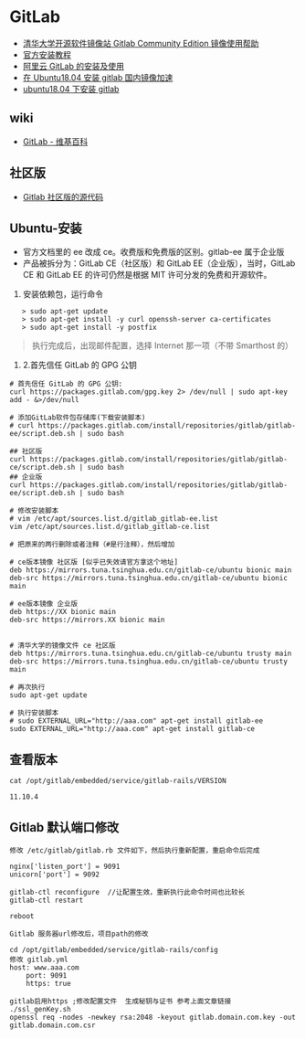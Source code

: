 # GitLab

- [清华大学开源软件镜像站 Gitlab Community Edition 镜像使用帮助](https://mirror.tuna.tsinghua.edu.cn/help/gitlab-ce/)
- [官方安装教程](https://about.gitlab.com/install/#ubuntu)
- [阿里云 GitLab 的安装及使用](https://blog.csdn.net/anaitudou/article/details/80388161)
- [在 Ubuntu18.04 安装 gitlab 国内镜像加速](http://ccimage.cn/2018-05/ubuntu18-04-install-gitlab-chinese-mirror.html#comment-115)
- [ubuntu18.04 下安装 gitlab](https://blog.csdn.net/u012838045/article/details/80881243)

## wiki

- [GitLab - 维基百科](https://zh.wikipedia.org/wiki/GitLab)

## 社区版

- [Gitlab 社区版的源代码](https://gitlab.com/gitlab-org/gitlab-ce/)

## Ubuntu-安装

- 官方文档里的 ee 改成 ce。收费版和免费版的区别。gitlab-ee 属于企业版
- 产品被拆分为：GitLab CE（社区版）和 GitLab EE（企业版），当时，GitLab CE 和 GitLab EE 的许可仍然是根据 MIT 许可分发的免费和开源软件。

1. 安装依赖包，运行命令

```shell
   > sudo apt-get update
   > sudo apt-get install -y curl openssh-server ca-certificates
   > sudo apt-get install -y postfix
```

> 执行完成后，出现邮件配置，选择 Internet 那一项（不带 Smarthost 的）

1. 2.首先信任 GitLab 的 GPG 公钥

```shell
# 首先信任 GitLab 的 GPG 公钥:
curl https://packages.gitlab.com/gpg.key 2> /dev/null | sudo apt-key add - &>/dev/null

# 添加GitLab软件包存储库(下载安装脚本)
# curl https://packages.gitlab.com/install/repositories/gitlab/gitlab-ee/script.deb.sh | sudo bash

## 社区版
curl https://packages.gitlab.com/install/repositories/gitlab/gitlab-ce/script.deb.sh | sudo bash
## 企业版
curl https://packages.gitlab.com/install/repositories/gitlab/gitlab-ee/script.deb.sh | sudo bash

# 修改安装脚本
# vim /etc/apt/sources.list.d/gitlab_gitlab-ee.list
vim /etc/apt/sources.list.d/gitlab_gitlab-ce.list

# 把原来的两行删除或者注释（#是行注释），然后增加

# ce版本镜像 社区版 [似乎已失效请官方拿这个地址]
deb https://mirrors.tuna.tsinghua.edu.cn/gitlab-ce/ubuntu bionic main
deb-src https://mirrors.tuna.tsinghua.edu.cn/gitlab-ce/ubuntu bionic main

# ee版本镜像 企业版
deb https://XX bionic main
deb-src https://mirrors.XX bionic main


# 清华大学的镜像文件 ce 社区版
deb https://mirrors.tuna.tsinghua.edu.cn/gitlab-ce/ubuntu trusty main
deb-src https://mirrors.tuna.tsinghua.edu.cn/gitlab-ce/ubuntu trusty main

# 再次执行
sudo apt-get update

# 执行安装脚本
# sudo EXTERNAL_URL="http://aaa.com" apt-get install gitlab-ee
sudo EXTERNAL_URL="http://aaa.com" apt-get install gitlab-ce

```

## 查看版本

```shell
cat /opt/gitlab/embedded/service/gitlab-rails/VERSION
```

```text
11.10.4
```

## Gitlab 默认端口修改

```shell
修改 /etc/gitlab/gitlab.rb 文件如下，然后执行重新配置，重启命令后完成

nginx['listen_port'] = 9091
unicorn['port'] = 9092

gitlab-ctl reconfigure  //让配置生效，重新执行此命令时间也比较长
gitlab-ctl restart

reboot

Gitlab 服务器url修改后，项目path的修改

cd /opt/gitlab/embedded/service/gitlab-rails/config
修改 gitlab.yml
host: www.aaa.com
    port: 9091
    https: true

gitlab启用https ;修改配置文件  生成秘钥与证书 参考上面文章链接
./ssl_genKey.sh
openssl req -nodes -newkey rsa:2048 -keyout gitlab.domain.com.key -out gitlab.domain.com.csr


```
